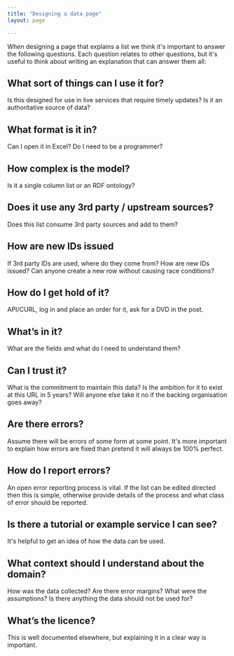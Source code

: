 ```yaml
---
title: "Designing a data page"
layout: page

---
```



When designing a page that explains a list we think it's important to answer the following questions. Each question relates to other questions, but it's useful to think about writing an explanation that can answer them all:

## What sort of things can I use it for?

Is this designed for use in live services that require timely updates? Is it an authoritative source of data?

## What format is it in?

Can I open it in Excel? Do I need to be a programmer?

## How complex is the model?

Is it a single column list or an RDF ontology?


## Does it use any 3rd party / upstream sources?

Does this list consume 3rd party sources and add to them?

## How are new IDs issued

If 3rd party IDs are used, where do they come from? How are new IDs issued? Can anyone create a new row without causing race conditions?

## How do I get hold of it?

API/CURL, log in and place an order for it, ask for a DVD in the post.

## What’s in it?

What are the fields and what do I need to understand them?

## Can I trust it?

What is the commitment to maintain this data? Is the ambition for it to exist at this URL in 5 years? Will anyone else take it no if the backing organisation goes away?

## Are there errors?

Assume there will be errors of some form at some point. It's more important to explain how errors are fixed than pretend it will always be 100% perfect.

## How do I report errors?

An open error reporting process is vital. If the list can be edited directed then this is simple, otherwise provide details of the process and what class of error should be reported.

## Is there a tutorial or example service I can see?

It's helpful to get an idea of how the data can be used.

## What context should I understand about the domain?

How was the data collected? Are there error margins? What were the assumptions? Is there anything the data should not be used for?

## What’s the licence?

This is well documented elsewhere, but explaining it in a clear way is important.

